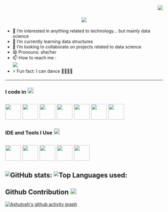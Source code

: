 <img align="right" src="https://visitcount.itsvg.in/api?id=Pavithra-GV&label=Profile%20Views&color=0&icon=3&pretty=true" />
<h1 align="center">
    <img src="https://readme-typing-svg.herokuapp.com/?font=Righteous&size=35&center=true&vCenter=true&width=500&height=70&duration=4000&lines=Hi+There!+👋;+I'm+Pavithra+G+V!;" />
</h1>

- 👀 I’m interested in anything related to technology... but mainly data science
- 🌱 I’m currently learning data structures 
- 💞️ I’m looking to collaborate on projects related to data science
- 😄 Pronouns: she/her
- 📫 How to reach me :
<br /> [<img src="https://img.shields.io/badge/LinkedIn-0077B5?style=for-the-badge&logo=linkedin&logoColor=white" />](https://www.linkedin.com/in/pavithragv/)
- ⚡ Fun fact: I can dance 💃🏽💃🏽
---
### I code in <img src="https://fonts.gstatic.com/s/e/notoemoji/latest/1f3b2/512.gif" alt="🎲" width="20" height="20"> 
<img height="50" width="50" src="https://img.icons8.com/color/48/000000/python.png" /> <img height="50" width="50" src="https://img.icons8.com/color/48/000000/c-programming.png" /> <img height="50" width="50" src="https://img.icons8.com/color/48/000000/c-plus-plus-logo.png" /> <img height="50" width="50" src="https://img.icons8.com/color/48/000000/html-5.png" /> <img height="50" width="50" src="https://img.icons8.com/color/48/000000/tensorflow.png"/> <img height="50" width="50" src="https://img.icons8.com/color/48/000000/mysql-logo.png"/> <img height="50" width="50" src="https://img.icons8.com/?size=100&id=CLvQeiwFpit4&format=png&color=000000"/>
---
### IDE and Tools I Use <img src="https://fonts.gstatic.com/s/e/notoemoji/latest/2699_fe0f/512.gif" alt="⚙" width="20" height="20">
<img height="50" width="50" src="https://img.icons8.com/color/48/000000/visual-studio-code-2019.png"/> <img height="50" width="50" src="https://img.icons8.com/color/48/000000/pycharm.png"/> <img height="50" width="50" src="https://img.icons8.com/?size=100&id=g7UKWvv49CoI&format=png&color=000000"/> <img height="50" width="50" src="https://img.icons8.com/?size=100&id=110560&format=png&color=000000"/> <img height="50" width="50" src="https://img.icons8.com/?size=100&id=uVERmCBZZACL&format=png&color=000000"/> 
---
![GitHub stats:](https://github-readme-stats.vercel.app/api?username=Pavithra-GV&theme=radical&show_icons=true&&hide=issues,contribs)
![Top Languages used:](https://github-readme-stats.vercel.app/api/top-langs/?username=Pavithra-GV&layout=compact) <br/>
---
## Github Contribution <img src="https://img.icons8.com/?size=100&id=58pGdHAS6Va3&format=png&color=000000" alt="✊🏼" width="20" height="20">
[![Ashutosh's github activity graph](https://github-readme-activity-graph.vercel.app/graph?username=Pavithra-GV&bg_color=021117&color=75e6da&line=189ab4&point=cfeaec&area=true&hide_border=true)](https://github.com/ashutosh00710/github-readme-activity-graph)
